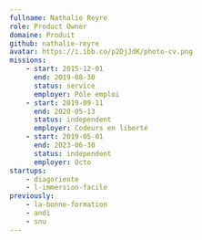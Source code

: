 ```yaml
---
fullname: Nathalie Reyre
role: Product Owner
domaine: Produit
github: nathalie-reyre
avatar: https://i.ibb.co/p2DjJdK/photo-cv.png
missions:
    - start: 2015-12-01
      end: 2019-08-30
      status: service
      employer: Pôle emploi
    - start: 2019-09-11
      end: 2020-05-13
      status: independent
      employer: Codeurs en liberté
    - start: 2019-05-01
      end: 2023-06-30
      status: independent
      employer: Octo
startups:
    - diagoriente
    - l-immersion-facile
previously:
    - la-bonne-formation
    - andi
    - snu
---
```

